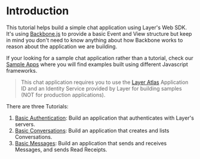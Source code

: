 # Introduction

This tutorial helps build a simple chat application using Layer's Web SDK. It's using [Backbone.js](http://backbonejs.org/) to provide a basic Event and View structure but keep in mind you don't need to know anything about how Backbone works to reason about the application we are building.

If your looking for a sample chat application rather than a tutorial, check our [Sample Apps](https://github.com/layerhq/samples-web-apis) where you will find examples built using different Javascript frameworks.

> This chat application requires you to use the [Layer Atlas](https://atlas.layer.com) Application ID and an Identity Service provided by Layer for building samples (NOT for production applications).

There are three Tutorials:

1. [Basic Authentication](authentication): Build an application that authenticates with Layer's servers.
2. [Basic Conversations](basic-conversations): Build an application that creates and lists Conversations.
3. [Basic Messages](basic-messages): Build an application that sends and receives Messages, and sends Read Receipts.